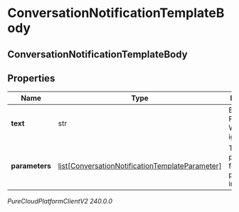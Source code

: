 # ConversationNotificationTemplateBody

## ConversationNotificationTemplateBody

## Properties

|Name | Type | Description | Notes|
|------------ | ------------- | ------------- | -------------|
| **text** | str | Body text. For WhatsApp, ignored. | [optional] |
| **parameters** | [list[ConversationNotificationTemplateParameter]](ConversationNotificationTemplateParameter) | Template parameters for placeholders in template. | |



_PureCloudPlatformClientV2 240.0.0_
